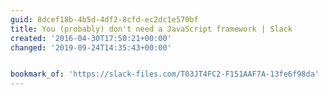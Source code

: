 ```yaml
---
guid: 8dcef18b-4b5d-4df2-8cfd-ec2dc1e570bf
title: You (probably) don't need a JavaScript framework | Slack
created: '2016-04-30T17:50:21+00:00'
changed: '2019-09-24T14:35:43+00:00'


bookmark_of: 'https://slack-files.com/T03JT4FC2-F151AAF7A-13fe6f98da'
---
```




